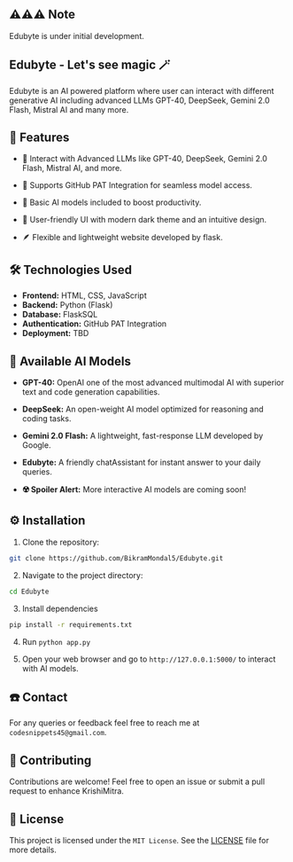 ## ⚠️⚠️⚠️ Note

Edubyte is under initial development. 

## Edubyte - Let's see magic 🪄

Edubyte is an AI powered platform where user can interact with different generative AI including advanced LLMs GPT-40, DeepSeek, Gemini 2.0 Flash, Mistral AI and many more. 

## 🌟 Features 
- 🧠 Interact with Advanced LLMs like GPT-40, DeepSeek, Gemini 2.0 Flash, Mistral AI, and more.

- 🔗 Supports GitHub PAT Integration for seamless model access.

- 🧩 Basic AI models included to boost productivity.

- 🚀 User-friendly UI with modern dark theme and an intuitive design.

- 🪶 Flexible and lightweight website developed by flask.

## 🛠️ Technologies Used
- **Frontend:** HTML, CSS, JavaScript
- **Backend:** Python (Flask)
- **Database:** FlaskSQL
- **Authentication:** GitHub PAT Integration 
- **Deployment:** TBD

## 🧠 Available AI Models 
- **GPT-40:** OpenAI one of the most advanced multimodal AI with superior text and code generation capabilities.
  
- **DeepSeek:** An open-weight AI model optimized for reasoning and coding tasks.
  
- **Gemini 2.0 Flash:** A lightweight, fast-response LLM developed by Google.
  
- **Edubyte:** A friendly chatAssistant for instant answer to your daily queries.

- **☢️ Spoiler Alert:** More interactive AI models are coming soon!

## ⚙️ Installation

1. Clone the repository:
```bash
git clone https://github.com/BikramMondal5/Edubyte.git
```

2. Navigate to the project directory:
```bash
cd Edubyte
```

3. Install dependencies
```bash
pip install -r requirements.txt
```
   
4. Run `python app.py`

5. Open your web browser and go to `http://127.0.0.1:5000/` to interact with AI models.

## ☎️ Contact
For any queries or feedback feel free to reach me at `codesnippets45@gmail.com`. 


## 🤝 Contributing
Contributions are welcome! Feel free to open an issue or submit a pull request to enhance KrishiMitra.

## 📜 License
This project is licensed under the `MIT License`. See the [LICENSE](LICENSE) file for more details.
